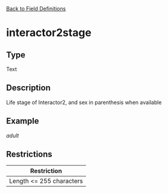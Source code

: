 [Back to Field Definitions](../../field_definition_overview)
# interactor2stage

## Type
Text

## Description


Life stage of Interactor2, and sex in parenthesis when available 
## Example
*adult*

## Restrictions
| Restriction |
| :---------: |
| Length <= 255 characters |

